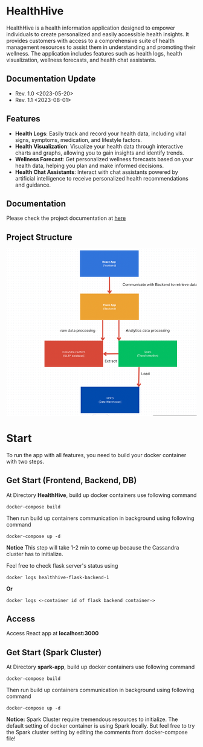 # HealthHive

HealthHive is a health information application designed to empower individuals to create personalized and easily accessible health insights. It provides customers with access to a comprehensive suite of health management resources to assist them in understanding and promoting their wellness. The application includes features such as health logs, health visualization, wellness forecasts, and health chat assistants.

## Documentation Update

- Rev. 1.0 <2023-05-20>
- Rev. 1.1 <2023-08-01>

## Features

- **Health Logs**: Easily track and record your health data, including vital signs, symptoms, medication, and lifestyle factors.
- **Health Visualization**: Visualize your health data through interactive charts and graphs, allowing you to gain insights and identify trends.
- **Wellness Forecast**: Get personalized wellness forecasts based on your health data, helping you plan and make informed decisions.
- **Health Chat Assistants**: Interact with chat assistants powered by artificial intelligence to receive personalized health recommendations and guidance.

## Documentation

Please check the project documentation at [here](./HealthHive_Requirement_Documentation.v1.1.docx)

## Project Structure

![Structure](./readme-reference/HealthHive-structure.png)


# Start

To run the app with all features, you need to build your docker container with two steps.

## Get Start (Frontend, Backend, DB)

At Directory **HealthHive**, build up docker containers use following command

```
docker-compose build 
```

Then run build up containers communication in background using following command

```
docker-compose up -d
```

**Notice** This step will take 1-2 min to come up because the Cassandra cluster has to initialize.

Feel free to check flask server's status using

```
docker logs healthhive-flask-backend-1
```
**Or**

```
docker logs <-container id of flask backend container->
```

## Access 
Access React app at **localhost:3000**


## Get Start (Spark Cluster)

At Directory **spark-app**, build up docker containers use following command

```
docker-compose build 
```

Then run build up containers communication in background using following command

```
docker-compose up -d
```

**Notice:** Spark Cluster require tremendous resources to initialize. The default setting of docker container is using Spark locally. But feel free to try the Spark cluster setting by editing the comments from docker-compose file!

